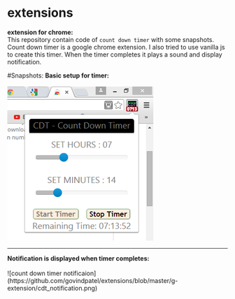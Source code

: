 # extensions
<b>extension for chrome:</b>
<br/>
This repository contain code of `count down timer` with some snapshots. Count down timer is a google chrome extension.
I also tried to use vanilla js to create this timer.
When the timer completes it plays a sound and display notification.

#Snapshots:
<b>Basic setup for timer:</b>
<br/><br/>
![count down timer setup](https://github.com/govindpatel/extensions/blob/master/g-extension/cdt_timer.png)
<hr/>
<b>Notification is displayed when timer completes:</b>
<br/><br/>
![count down timer notificaion](https://github.com/govindpatel/extensions/blob/master/g-extension/cdt_notification.png)

